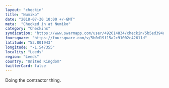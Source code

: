 ```yaml
---
layout: "checkin"
title: "Numiko"
date: "2018-07-30 10:00 +/-GMT"
meta:  "Checked in at Numiko"
category: "Checkins"
syndication: "https://www.swarmapp.com/user/492614834/checkin/5b5ed394a92d98002c444245"
foursquare: "https://foursquare.com/v/5b0d19f15a2c91002c42611d"
latitude: "53.801943"
longitude: "-1.547355"
locality: "Leeds"
region: "Leeds"
country: "United Kingdom"
twitterCard: false
---
```

Doing the contractor thing.
